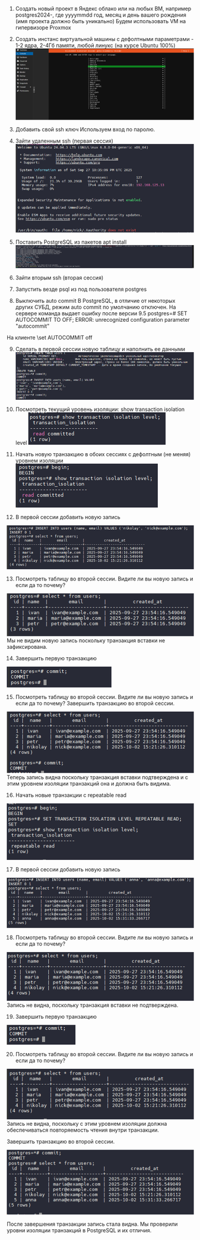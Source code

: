
1. Создать новый проект в Яндекс облако или на любых ВМ, например postgres2024-<yyyymmdd>, где
yyyymmdd год, месяц и день вашего рождения (имя проекта должно быть уникально)
Будем использовать VM на гипервизоре Proxmox
2. Создать инстанс виртуальной машины с дефолтными параметрами - 1-2 ядра, 2-4Гб памяти, любой
линукс (на курсе Ubuntu 100%)
![Установка Ubuntu на Proxmox](image.png)
3. Добавить свой ssh ключ
Используем вход по паролю.
4. Зайти удаленным ssh (первая сессия)
![login](image-1.png)
5. Поставить PostgreSQL из пакетов apt install
![setup](image-2.png)
6. Зайти вторым ssh (вторая сессия)

7. Запустить везде psql из под пользователя postgres
8. Выключить auto commit
В PostgreSQL, в отличие от некоторых других СУБД, режим auto commit по умолчанию отключен. 
На сервере команда выдает ошибку после версии 9.5
postgres=# SET AUTOCOMMIT TO OFF;
ERROR:  unrecognized configuration parameter "autocommit"

На клиенте \set AUTOCOMMIT off

9. Сделать в первой сессии новую таблицу и наполнить ее данными
![create_table](image-3.png)

10. Посмотреть текущий уровень изоляции: show transaction isolation level
![alt text](image-4.png)
11. Начать новую транзакцию в обоих сессиях с дефолтным (не меняя) уровнем изоляции
![begin](image-5.png)

12. В первой сессии добавить новую запись

![insert](image-6.png)

13. Посмотреть таблицу во второй сессии. Видите ли вы новую запись и если да то почему?

![not_visible](image-7.png)
Мы не видим новую запись поскольку транзакция вставки не зафиксирована.

14. Завершить первую транзакцию

![commit](image-8.png)

15. Посмотреть таблицу во второй сессии. Видите ли вы новую запись и если да то почему?
Завершить транзакцию во второй сессии.

![visible](image-9.png)
Теперь запись видна поскольку транзакция вставки подтверждена и с этим уровнем изоляции транзакций она и должна быть видима.

16. Начать новые транзакции с repeatable read

![begin 2](image-10.png)

17. В первой сессии добавить новую запись

![insert 2](image-11.png)

18. Посмотреть таблицу во второй сессии. Видите ли вы новую запись и если да то почему?

![select 2](image-12.png)
Запись не видна, поскольку транзакция вставки не подтверждена.

19. Завершить первую транзакцию

![commit 2](image-13.png)

20. Посмотреть таблицу во второй сессии. Видите ли вы новую запись и если да то почему?

![select 3](image-14.png)
Запись не видна, поскольку с этим уровнем изоляции должна обеспечиваться повторяемость чтения внутри транзакции.

Завершить транзакцию во второй сессии. 

![commit 3](image-15.png)

После завершения транзакции запись стала видна.
Мы проверили уровни изоляции транзакций в PostgreSQL и их отличия.